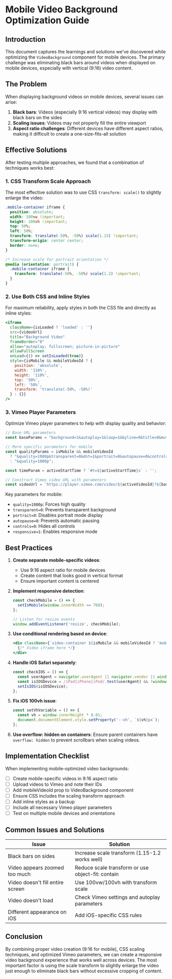 # Mobile Video Background Optimization Guide

## Introduction

This document captures the learnings and solutions we've discovered while optimizing the `VideoBackground` component for mobile devices. The primary challenge was eliminating black bars around videos when displayed on mobile devices, especially with vertical (9:16) video content.

## The Problem

When displaying background videos on mobile devices, several issues can arise:

1. **Black bars**: Videos (especially 9:16 vertical videos) may display with black bars on the sides
2. **Scaling issues**: Videos may not properly fill the entire viewport
3. **Aspect ratio challenges**: Different devices have different aspect ratios, making it difficult to create a one-size-fits-all solution

## Effective Solutions

After testing multiple approaches, we found that a combination of techniques works best:

### 1. CSS Transform Scale Approach

The most effective solution was to use CSS `transform: scale()` to slightly enlarge the video:

```css
.mobile-container iframe {
  position: absolute;
  width: 100vw !important; 
  height: 100vh !important;
  top: 50%;
  left: 50%;
  transform: translate(-50%, -50%) scale(1.15) !important;
  transform-origin: center center;
  border: none;
}

/* Increase scale for portrait orientation */
@media (orientation: portrait) {
  .mobile-container iframe {
    transform: translate(-50%, -50%) scale(1.2) !important;
  }
}
```

### 2. Use Both CSS and Inline Styles

For maximum reliability, apply styles in both the CSS file and directly as inline styles:

```jsx
<iframe 
  className={isLoaded ? 'loaded' : ''}
  src={videoUrl}
  title="Background Video"
  frameBorder="0"
  allow="autoplay; fullscreen; picture-in-picture"
  allowFullScreen
  onLoad={() => setIsLoaded(true)}
  style={isMobile && mobileVideoId ? {
    position: 'absolute',
    width: '110%', 
    height: '110%',
    top: '50%',
    left: '50%',
    transform: 'translate(-50%, -50%)'
  } : {}}
/>
```

### 3. Vimeo Player Parameters

Optimize Vimeo player parameters to help with display quality and behavior:

```javascript
// Base URL parameters
const baseParams = "background=1&autoplay=1&loop=1&byline=0&title=0&muted=1";

// More specific parameters for mobile
const qualityParams = isMobile && mobileVideoId 
  ? "&quality=1080p&transparent=0&dnt=1&portrait=0&autopause=0&controls=0&responsive=1" 
  : "&quality=1080p";

const timeParam = activeStartTime ? `#t=${activeStartTime}s` : '';

// Construct Vimeo video URL with parameters
const videoUrl = `https://player.vimeo.com/video/${activeVideoId}?${baseParams}${qualityParams}${timeParam}`;
```

Key parameters for mobile:
- `quality=1080p`: Forces high quality
- `transparent=0`: Prevents transparent background
- `portrait=0`: Disables portrait mode display
- `autopause=0`: Prevents automatic pausing
- `controls=0`: Hides all controls
- `responsive=1`: Enables responsive mode

## Best Practices

1. **Create separate mobile-specific videos**:
   - Use 9:16 aspect ratio for mobile devices
   - Create content that looks good in vertical format
   - Ensure important content is centered

2. **Implement responsive detection**:
   ```javascript
   const checkMobile = () => {
     setIsMobile(window.innerWidth <= 768);
   };
   
   // Listen for resize events
   window.addEventListener('resize', checkMobile);
   ```

3. **Use conditional rendering based on device**:
   ```jsx
   <div className={`video-container ${isMobile && mobileVideoId ? 'mobile-container' : 'desktop-container'}`}>
     {/* Video iframe here */}
   </div>
   ```

4. **Handle iOS Safari separately**:
   ```javascript
   const checkIOS = () => {
     const userAgent = navigator.userAgent || navigator.vendor || window.opera;
     const isIOSDevice = /iPad|iPhone|iPod/.test(userAgent) && !window.MSStream;
     setIsIOS(isIOSDevice);
   };
   ```

5. **Fix iOS 100vh issue**:
   ```javascript
   const setVhVariable = () => {
     const vh = window.innerHeight * 0.01;
     document.documentElement.style.setProperty('--vh', `${vh}px`);
   };
   ```

6. **Use overflow: hidden on containers**:
   Ensure parent containers have `overflow: hidden` to prevent scrollbars when scaling videos.

## Implementation Checklist

When implementing mobile-optimized video backgrounds:

- [ ] Create mobile-specific videos in 9:16 aspect ratio
- [ ] Upload videos to Vimeo and note their IDs
- [ ] Add mobileVideoId prop to VideoBackground component
- [ ] Ensure CSS includes the scaling transform approach
- [ ] Add inline styles as a backup
- [ ] Include all necessary Vimeo player parameters
- [ ] Test on multiple mobile devices and orientations

## Common Issues and Solutions

| Issue | Solution |
|-------|----------|
| Black bars on sides | Increase scale transform (1.15-1.2 works well) |
| Video appears zoomed too much | Reduce scale transform or use object-fit: contain |
| Video doesn't fill entire screen | Use 100vw/100vh with transform scale |
| Video doesn't load | Check Vimeo settings and autoplay parameters |
| Different appearance on iOS | Add iOS-specific CSS rules |

## Conclusion

By combining proper video creation (9:16 for mobile), CSS scaling techniques, and optimized Vimeo parameters, we can create a responsive video background experience that works well across devices. The most important factor is using the scale transform to slightly enlarge the video just enough to eliminate black bars without excessive cropping of content. 